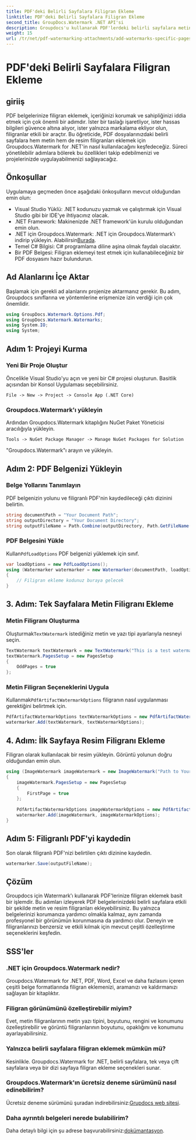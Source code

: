 ```yaml
---
title: PDF'deki Belirli Sayfalara Filigran Ekleme
linktitle: PDF'deki Belirli Sayfalara Filigran Ekleme
second_title: GroupDocs.Watermark .NET API'si
description: Groupdocs'u kullanarak PDF'lerdeki belirli sayfalara metin ve resim filigranları eklemeyi öğrenin. Belgelerinizi güvence altına almak için ayrıntılı kılavuzumuzu izleyin.
weight: 15
url: /tr/net/pdf-watermarking-attachments/add-watermarks-specific-pages-pdf/
---
```


# PDF'deki Belirli Sayfalara Filigran Ekleme

## giriiş
PDF belgelerinize filigran eklemek, içeriğinizi korumak ve sahipliğinizi iddia etmek için çok önemli bir adımdır. İster bir taslağı işaretliyor, ister hassas bilgileri güvence altına alıyor, ister yalnızca markalama ekliyor olun, filigranlar etkili bir araçtır. Bu öğreticide, PDF dosyalarınızdaki belirli sayfalara hem metin hem de resim filigranları eklemek için Groupdocs.Watermark for .NET'in nasıl kullanılacağını keşfedeceğiz. Süreci yönetilebilir adımlara bölerek bu özellikleri takip edebilmenizi ve projelerinizde uygulayabilmenizi sağlayacağız.
## Önkoşullar
Uygulamaya geçmeden önce aşağıdaki önkoşulların mevcut olduğundan emin olun:
- Visual Studio Yüklü: .NET kodunuzu yazmak ve çalıştırmak için Visual Studio gibi bir IDE'ye ihtiyacınız olacak.
- .NET Framework: Makinenizde .NET framework'ün kurulu olduğundan emin olun.
-  .NET için Groupdocs.Watermark: .NET için Groupdocs.Watermark'ı indirip yükleyin. Alabilirsin[Burada](https://releases.groupdocs.com/Watermark/net/).
- Temel C# Bilgisi: C# programlama diline aşina olmak faydalı olacaktır.
- Bir PDF Belgesi: Filigran eklemeyi test etmek için kullanabileceğiniz bir PDF dosyasını hazır bulundurun.
## Ad Alanlarını İçe Aktar
Başlamak için gerekli ad alanlarını projenize aktarmanız gerekir. Bu adım, Groupdocs sınıflarına ve yöntemlerine erişmenize izin verdiği için çok önemlidir.
```csharp
using GroupDocs.Watermark.Options.Pdf;
using GroupDocs.Watermark.Watermarks;
using System.IO;
using System;
```
## Adım 1: Projeyi Kurma
### Yeni Bir Proje Oluştur
Öncelikle Visual Studio'yu açın ve yeni bir C# projesi oluşturun. Basitlik açısından bir Konsol Uygulaması seçebilirsiniz.
```plaintext
File -> New -> Project -> Console App (.NET Core)
```
### Groupdocs.Watermark'ı yükleyin
Ardından Groupdocs.Watermark kitaplığını NuGet Paket Yöneticisi aracılığıyla yükleyin.
```plaintext
Tools -> NuGet Package Manager -> Manage NuGet Packages for Solution
```
"Groupdocs.Watermark"ı arayın ve yükleyin.
## Adım 2: PDF Belgenizi Yükleyin
### Belge Yollarını Tanımlayın
PDF belgenizin yolunu ve filigranlı PDF'nin kaydedileceği çıktı dizinini belirtin.
```csharp
string documentPath = "Your Document Path";
string outputDirectory = "Your Document Directory";
string outputFileName = Path.Combine(outputDirectory, Path.GetFileName(documentPath));
```
### PDF Belgesini Yükle
 Kullan`PdfLoadOptions` PDF belgenizi yüklemek için sınıf.
```csharp
var loadOptions = new PdfLoadOptions();
using (Watermarker watermarker = new Watermarker(documentPath, loadOptions))
{
    // Filigran ekleme kodunuz buraya gelecek
}
```
## 3. Adım: Tek Sayfalara Metin Filigranı Ekleme
### Metin Filigranı Oluşturma
 Oluşturmak`TextWatermark` istediğiniz metin ve yazı tipi ayarlarıyla nesneyi seçin.
```csharp
TextWatermark textWatermark = new TextWatermark("This is a test watermark", new Font("Arial", 8));
textWatermark.PagesSetup = new PagesSetup
{
    OddPages = true
};
```
### Metin Filigran Seçeneklerini Uygula
 Kullanmak`PdfArtifactWatermarkOptions` filigranın nasıl uygulanması gerektiğini belirtmek için.
```csharp
PdfArtifactWatermarkOptions textWatermarkOptions = new PdfArtifactWatermarkOptions();
watermarker.Add(textWatermark, textWatermarkOptions);
```
## 4. Adım: İlk Sayfaya Resim Filigranı Ekleme
Filigran olarak kullanılacak bir resim yükleyin. Görüntü yolunun doğru olduğundan emin olun.
```csharp
using (ImageWatermark imageWatermark = new ImageWatermark("Path to Your Image"))
{
    imageWatermark.PagesSetup = new PagesSetup
    {
        FirstPage = true
    };
    
    PdfArtifactWatermarkOptions imageWatermarkOptions = new PdfArtifactWatermarkOptions();
    watermarker.Add(imageWatermark, imageWatermarkOptions);
}
```
## Adım 5: Filigranlı PDF'yi kaydedin
Son olarak filigranlı PDF'nizi belirtilen çıktı dizinine kaydedin.
```csharp
watermarker.Save(outputFileName);
```
## Çözüm
Groupdocs için Watermark'ı kullanarak PDF'lerinize filigran eklemek basit bir işlemdir. Bu adımları izleyerek PDF belgelerinizdeki belirli sayfalara etkili bir şekilde metin ve resim filigranları ekleyebilirsiniz. Bu yalnızca belgelerinizi korumanıza yardımcı olmakla kalmaz, aynı zamanda profesyonel bir görünümün korunmasına da yardımcı olur. Deneyin ve filigranlarınızı benzersiz ve etkili kılmak için mevcut çeşitli özelleştirme seçeneklerini keşfedin.
## SSS'ler
### .NET için Groupdocs.Watermark nedir?
Groupdocs.Watermark for .NET, PDF, Word, Excel ve daha fazlasını içeren çeşitli belge formatlarında filigran eklemenizi, aramanızı ve kaldırmanızı sağlayan bir kitaplıktır.
### Filigran görünümünü özelleştirebilir miyim?
Evet, metin filigranlarının metin yazı tipini, boyutunu, rengini ve konumunu özelleştirebilir ve görüntü filigranlarının boyutunu, opaklığını ve konumunu ayarlayabilirsiniz.
### Yalnızca belirli sayfalara filigran eklemek mümkün mü?
Kesinlikle. Groupdocs.Watermark for .NET, belirli sayfalara, tek veya çift sayfalara veya bir dizi sayfaya filigran ekleme seçenekleri sunar.
### Groupdocs.Watermark'ın ücretsiz deneme sürümünü nasıl edinebilirim?
 Ücretsiz deneme sürümünü şuradan indirebilirsiniz:[Grupdocs web sitesi](https://releases.groupdocs.com/).
### Daha ayrıntılı belgeleri nerede bulabilirim?
 Daha detaylı bilgi için şu adrese başvurabilirsiniz:[dokümantasyon](https://tutorials.groupdocs.com/Watermark/net/).